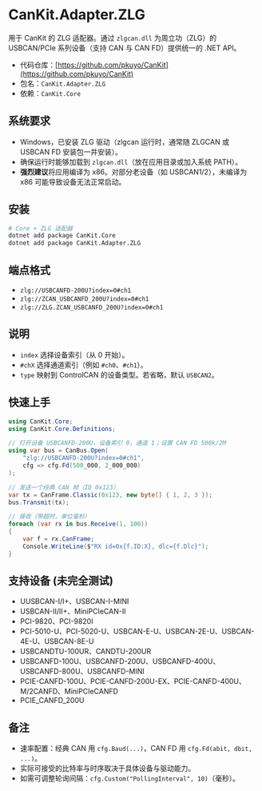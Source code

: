 # CanKit.Adapter.ZLG

用于 CanKit 的 ZLG 适配器。通过 `zlgcan.dll` 为周立功（ZLG）的 USBCAN/PCIe 系列设备（支持 CAN 与 CAN FD）提供统一的 .NET API。

* 代码仓库：[https://github.com/pkuyo/CanKit](https://github.com/pkuyo/CanKit)
* 包名：`CanKit.Adapter.ZLG`
* 依赖：`CanKit.Core`

## 系统要求

* Windows，已安装 ZLG 驱动（zlgcan 运行时，通常随 ZLGCAN 或 USBCAN FD 安装包一并安装）。
* 确保运行时能够加载到 `zlgcan.dll`（放在应用目录或加入系统 PATH）。
* **强烈建议**将应用编译为 x86。对部分老设备（如 USBCAN1/2），未编译为 x86 可能导致设备无法正常启动。

## 安装

```bash
# Core + ZLG 适配器
dotnet add package CanKit.Core
dotnet add package CanKit.Adapter.ZLG
```

## 端点格式

* `zlg://USBCANFD-200U?index=0#ch1`
* `zlg://ZCAN_USBCANFD_200U?index=0#ch1`
* `zlg://ZLG.ZCAN_USBCANFD_200U?index=0#ch1`

## 说明

* `index` 选择设备索引（从 0 开始）。
* `#chX` 选择通道索引（例如 `#ch0`、`#ch1`）。
* `type` 映射到 ControlCAN 的设备类型。若省略，默认 `USBCAN2`。


## 快速上手

```csharp
using CanKit.Core;
using CanKit.Core.Definitions;

// 打开设备 USBCANFD-200U，设备索引 0，通道 1；设置 CAN FD 500k/2M
using var bus = CanBus.Open(
    "zlg://USBCANFD-200U?index=0#ch1",
    cfg => cfg.Fd(500_000, 2_000_000)
);

// 发送一个经典 CAN 帧（ID 0x123）
var tx = CanFrame.Classic(0x123, new byte[] { 1, 2, 3 });
bus.Transmit(tx);

// 接收（带超时，单位毫秒）
foreach (var rx in bus.Receive(1, 100))
{
    var f = rx.CanFrame;
    Console.WriteLine($"RX id=0x{f.ID:X}, dlc={f.Dlc}");
}
```

## 支持设备 (未完全测试)

* UUSBCAN-I/I+、USBCAN-I-MINI
* USBCAN-II/II+、MiniPCIeCAN-II
* PCI-9820、PCI-9820I
* PCI-5010-U、PCI-5020-U、USBCAN-E-U、USBCAN-2E-U、USBCAN-4E-U、USBCAN-8E-U
* USBCANDTU-100UR、CANDTU-200UR
* USBCANFD-100U、USBCANFD-200U、USBCANFD-400U、USBCANFD-800U、USBCANFD-MINI
* PCIE-CANFD-100U、PCIE-CANFD-200U-EX、PCIE-CANFD-400U、M/2CANFD、MiniPCIeCANFD
* PCIE_CANFD_200U

## 备注

* 速率配置：经典 CAN 用 `cfg.Baud(...)`，CAN FD 用 `cfg.Fd(abit, dbit, ...)`。
* 实际可接受的比特率与时序取决于具体设备与驱动能力。
* 如需可调整轮询间隔：`cfg.Custom("PollingInterval", 10)`（毫秒）。
